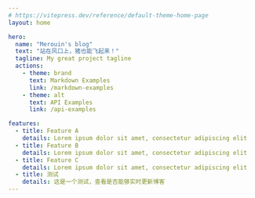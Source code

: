 ```yaml
---
# https://vitepress.dev/reference/default-theme-home-page
layout: home

hero:
  name: "Merouin's blog"
  text: "站在风口上，猪也能飞起来！"
  tagline: My great project tagline
  actions:
    - theme: brand
      text: Markdown Examples
      link: /markdown-examples
    - theme: alt
      text: API Examples
      link: /api-examples

features:
  - title: Feature A
    details: Lorem ipsum dolor sit amet, consectetur adipiscing elit
  - title: Feature B
    details: Lorem ipsum dolor sit amet, consectetur adipiscing elit
  - title: Feature C
    details: Lorem ipsum dolor sit amet, consectetur adipiscing elit
  - title: 测试
    details: 这是一个测试，查看是否能够实时更新博客
---
```


